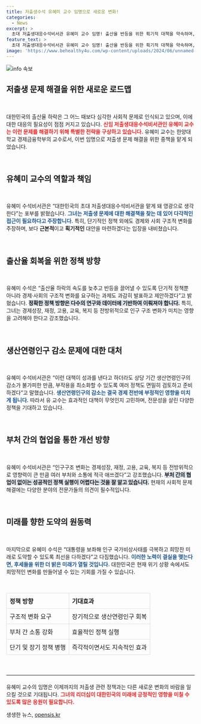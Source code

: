 ```yaml
---
title: 저출생수석 유혜미 교수 임명으로 새로운 변화!
categories:
  - News
excerpt: >
  초대 저출생대응수석비서관 유혜미 교수 임명! 출산율 반등을 위한 획기적 대책을 약속하며, 경제·사회 구조 변화의 필요성을 강조했다. 그녀의 전문성과 경험이 대한민국의 미래를 어떻게 바꿀지 주목된다!
feature_text: >
  초대 저출생대응수석비서관 유혜미 교수 임명! 출산율 반등을 위한 획기적 대책을 약속하며, 경제·사회 구조 변화의 필요성을 강조했다. 그녀의 전문성과 경험이 대한민국의 미래를 어떻게 바꿀지 주목된다!
image: 'https://www.behealthy4u.com/wp-content/uploads/2024/06/unnamed-file.png'
---
```


<p><img src="https://www.behealthy4u.com/wp-content/uploads/2024/06/unnamed-file.png" alt="info 속보" /></p>

<h2 data-ke-size="size26">저출생 문제 해결을 위한 새로운 로드맵</h2>

<p data-ke-size="size16">&nbsp;</p>

<p>대한민국의 출산율 하락은 그 어느 때보다 심각한 사회적 문제로 인식되고 있으며, 이에 대한 대응의 필요성이 점점 커지고 있습니다. <b><span style="color: #ee2323;">신임 저출생대응수석비서관인 유혜미 교수는 이런 문제를 해결하기 위해 특별한 전략을 구상하고 있습니다.</span></b> 유혜미 교수는 한양대학교 경제금융학부의 교수로서, 이번 임명으로 저출생 문제 해결을 위한 중책을 맡게 되었습니다.</p>

<p data-ke-size="size16">&nbsp;</p>

<h2 data-ke-size="size26">유혜미 교수의 역할과 책임</h2>

<p data-ke-size="size16">&nbsp;</p>

<p>유혜미 수석비서관은 “대한민국의 초대 저출생대응수석비서관을 맡게 돼 영광으로 생각한다”는 포부를 밝혔습니다. <b><span style="color: #1a5490;">그녀는 저출생 문제에 대한 해결책을 찾는 데 있어 다각적인 접근이 필요하다고 주장합니다.</span></b> 특히, 단기적인 정책 외에도 경제와 사회 구조적 변화를 주장하며, 보다 <strong>근본적</strong>이고 <strong>획기적인</strong> 대안을 마련하겠다는 입장을 내비쳤습니다.</p>

<p data-ke-size="size16">&nbsp;</p>

<h2 data-ke-size="size26">출산율 회복을 위한 정책 방향</h2>

<p data-ke-size="size16">&nbsp;</p>

<p>유혜미 수석은 “출산율 하락의 속도를 늦추고 반등을 끌어낼 수 있도록 단기적 정책뿐 아니라 경제·사회의 구조적 변화를 요구하는 과제도 과감히 발표하고 제안하겠다”고 밝혔습니다. <b><span style="background-color: #21538527;">정확한 정책 방향은 다수의 연구와 데이터에 기반하여 이뤄져야 합니다.</span></b> 특히, 그녀는 경제성장, 재정, 고용, 교육, 복지 등 전방위적으로 인구 구조 변화가 미치는 영향을 고려해야 한다고 강조했습니다.</p>

<p data-ke-size="size16">&nbsp;</p>

<h2 data-ke-size="size26">생산연령인구 감소 문제에 대한 대처</h2>

<p data-ke-size="size16">&nbsp;</p>

<p>유혜미 수석비서관은 “이런 대책이 성과를 낸다고 하더라도 상당 기간 생산연령인구의 감소가 불가피한 만큼, 부작용을 최소화할 수 있도록 여러 정책도 면밀히 검토하고 준비하겠다”고 말했습니다. <b><span style="color: #1a5490;">생산연령인구의 감소는 결국 경제 전반에 부정적인 영향을 미치게 됩니다.</span></b> 따라서 유 교수는 효과적인 대책이 무엇인지 고민하며, 전문성을 살린 다양한 정책을 기대하고 있습니다.</p>

<p data-ke-size="size16">&nbsp;</p>

<h2 data-ke-size="size26">부처 간의 협업을 통한 개선 방향</h2>

<p data-ke-size="size16">&nbsp;</p>

<p>유혜미 수석비서관은 “인구구조 변화는 경제성장, 재정, 고용, 교육, 복지 등 전방위적으로 영향력이 큰 만큼 여러 부처와 소통에 적극 애쓰겠다”고 강조했습니다. <b><span style="background-color: #21538527;">부처 간의 협업이 없이는 성공적인 정책 실행이 어렵다는 것을 잘 알고 있습니다.</span></b> 현재의 사회적 문제 해결에는 다양한 분야의 전문가들의 의견이 필수적입니다.</p>

<p data-ke-size="size16">&nbsp;</p>

<h2 data-ke-size="size26">미래를 향한 도약의 원동력</h2>

<p data-ke-size="size16">&nbsp;</p>

<p>마지막으로 유혜미 수석은 “대통령을 보좌해 인구 국가비상사태를 극복하고 희망찬 미래로 도약할 수 있도록 최선을 다하겠다”고 다짐했습니다. <b><span style="color: #1a5490;">이러한 노력이 결실을 맺는다면, 후세들을 위한 더 밝은 미래가 열릴 것입니다.</span></b> 대한민국은 현재 위기 상황 속에서도 희망적인 변화를 만들어낼 수 있는 기회를 가질 수 있습니다.</p>

<p data-ke-size="size16">&nbsp;</p>

<table style="width: 100%; border-collapse: collapse;">
  <tr>
    <th style="border: 1px solid #dddddd; text-align: left; padding: 8px;"><b>정책 방향</b></th>
    <th style="border: 1px solid #dddddd; text-align: left; padding: 8px;"><b>기대효과</b></th>
  </tr>
  <tr>
    <td style="border: 1px solid #dddddd; text-align: left; padding: 8px;">구조적 변화 요구</td>
    <td style="border: 1px solid #dddddd; text-align: left; padding: 8px;">장기적으로 생산연령인구 회복</td>
  </tr>
  <tr>
    <td style="border: 1px solid #dddddd; text-align: left; padding: 8px;">부처 간 소통 강화</td>
    <td style="border: 1px solid #dddddd; text-align: left; padding: 8px;">효율적인 정책 실행</td>
  </tr>
  <tr>
    <td style="border: 1px solid #dddddd; text-align: left; padding: 8px;">단기 및 장기 정책 병행</td>
    <td style="border: 1px solid #dddddd; text-align: left; padding: 8px;">즉각적이면서도 지속적인 효과</td>
  </tr>
</table>

<p data-ke-size="size16">&nbsp;</p>

<hr style="border-top: 1px solid #cccccc; margin: 20px 0;">

<p>유혜미 교수의 임명은 이제까지의 저출생 관련 정책과는 다른 새로운 변화의 바람을 일으킬 것으로 기대됩니다. <b><span style="color: #ee2323;">그녀의 리더십이 대한민국의 미래에 긍정적인 영향을 미칠 수 있도록 많은 응원이 필요합니다.</span></b></p>
생생한 뉴스, <a href="https://opensis.kr" rel="dofollow">opensis.kr</a>


